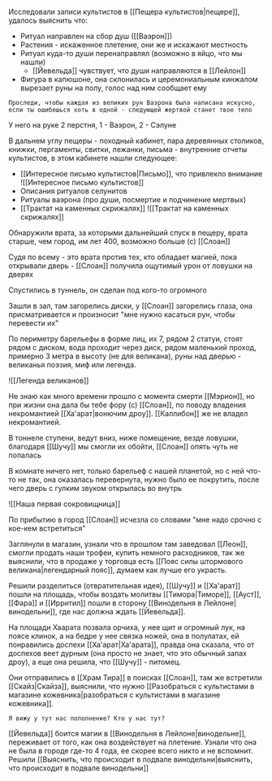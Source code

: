 Исследовали записи культистов в [[Пещера культистов|пещере]], удалось выяснить что:

- Ритуал направлен на сбор душ ([[Ваэрон]])
- Растения - искаженное плетение, они же и искажают местность
- Ритуал куда-то души перенаправлял (возможно в яйцо, что мы нашли)
	- [[Йевельда]] чувствует, что души направляются в [[Лейлон]]
- Фигура в капюшоне, она склонилась и церемониальным кинжалом вырезает руны на полу, голос над ним сообщает ему

```
Проследи, чтобы каждая из великих рун Ваэрона была написана искусно, если ты ошибешься хоть в одной - следующей жертвой станет твое тело
```

У него на руке 2 перстня, 1 - Ваэрон, 2 - Сэлуне

В дальнем углу пещеры - походный кабинет, пара деревянных столиков, книжки, пергаменты, свитки, лежанки, письма - внутренние отчеты культистов, в этом кабинете нашли следующее:

- [[Интересное письмо культистов|Письмо]], что привлекло внимание
	![[Интересное письмо культистов]]
- Описания ритуалов селунитов
- Ритуалы ваэрона (про души, посмертие и подчинение мертвых)
- [[Трактат на каменных скрижалях]]
	![[Трактат на каменных скрижалях]]

Обнаружили врата, за которыми дальнейший спуск в пещеру, врата старше, чем город, им лет 400, возможно больше (с) [[Слоан]]

Судя по всему - это врата против тех, кто обладает магией, пока открывали дверь - [[Слоан]] получила ощутимый урон от ловушки на дверях

Спустились в туннель, он сделан под кого-то огромного

Зашли в зал, там загорелись диски, у [[Слоан]] загорелись глаза, она присматривается и произносит "мне нужно касаться рун, чтобы перевести их"

По периметру барельефы в форме лиц, их 7, рядом 2 статуи, стоят рядом с диском, вода проходит через диск, рядом маленький проход, примерно 3 метра в высоту (не для великана), руны над дверью - великанья поэзия, миф или легенда.

![[Легенда великанов]]

Не знаю как много времени прошло с момента смерти [[Мэрион]], но при жизни она дала бы тебе фору (с) [[Слоан]], по поводу владения некромантией [[Ха'арат|вонючим дроу]]. [[Каллибон]] же не владел некромантией.

В тоннеле ступени, ведут вниз, ниже помещение, везде ловушки, благодаря [[Шучу]] мы смогли их обойти, [[Слоан]] опять чуть не попалась

В комнате ничего нет, только барельеф с нашей планетой, но с ней что-то не так, она оказалась перевернута, нужно было ее покрутить, после чего дверь с гулким звуком открылась во внутрь

![[Наша первая сокровищница]]

По прибытию в город [[Слоан]] исчезла со словами "мне надо срочно с кое-кем встретиться"

Заглянули в магазин, узнали что в прошлом там заведовал [[Леон]], смогли продать наши трофеи, купить немного расходников, так же выяснили, что в продаже у торговца есть [[Пояс силы штормового великана|легендарный пояс]], думаем как лучше его украсть.

Решили разделиться (отвратительная идея), [[Шучу]] и [[Ха'арат]] пошли на площадь, чтобы воздать молитвы [[Тимора|Тиморе]], [[Ауст]], [[Фара]] и [[Ирритил]] пошли в сторону [[Винодельня в Лейлоне|винодельни]], где нас должна ждать [[Йевельда]].

На площади Хаарата позвала орчиха, у нее щит и огромный лук, на поясе клинок, а на бедре у нее связка ножей, она в полулатах, ей понравились доспехи [[Ха'арат|Ха'арата]], правда она сказала, что от доспехов веет дурным (она просто не знает, что это обычный запах дроу), а еще она решила, что [[Шучу]] - питомец.

Они отправились в [[Храм Тира]] в поисках [[Слоан]], там же встретили [[Скайз|Скайза]], выяснили, что нужно [[Разобраться с культистами в магазине кожевника|разобраться с культистами в магазине кожевника]].

```
Я вижу у тут нас пополнение? Кто у нас тут?
```

[[Йевельда]] боится магии в [[Винодельня в Лейлоне|винодельне]], переживает от того, как она воздействует на плетение. Узнали что она не была в городе где-то 4 года, ее скорее всего никто и не вспомнит. Решили [[Выяснить, что происходит в подвале винодельни|выяснить, что происходит в подвале винодельни]]
